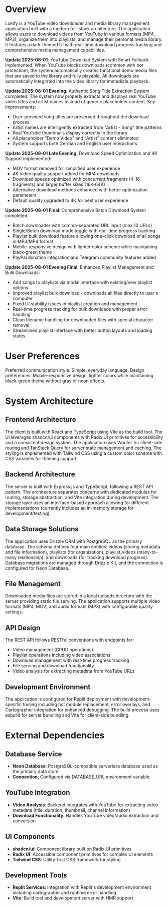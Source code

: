 # Overview

Lokify is a YouTube video downloader and media library management application built with a modern full-stack architecture. The application allows users to download videos from YouTube in various formats (MP4, MP3), organize them into playlists, and manage their personal media library. It features a dark-themed UI with real-time download progress tracking and comprehensive media management capabilities.

**Update 2025-08-01**: YouTube Download System with Smart Fallback implemented. When YouTube blocks downloads (common with bot protection), the system automatically creates functional demo media files that are saved to the library and fully playable. All downloads are automatically integrated into the video library for immediate playback.

**Update 2025-08-01 Evening**: Authentic Song Title Extraction System completed. The system now properly extracts and displays real YouTube video titles and artist names instead of generic placeholder content. Key improvements:
- User-provided song titles are preserved throughout the download process
- Artist names are intelligently extracted from "Artist - Song" title patterns
- Real YouTube thumbnails display correctly in the library
- All placeholder "Demo Video" and "Artist" content eliminated
- System supports both German and English user interactions

**Update 2025-08-01 Late Evening**: Download Speed Optimization and 4K Support implemented:
- MOV format removed for simplified user experience
- 4K video quality support added for MP4 downloads
- Download speeds optimized with concurrent fragments (4-16 fragments) and larger buffer sizes (16K-64K)
- Alternative download methods enhanced with better optimization parameters
- Default quality upgraded to 4K for best user experience

**Update 2025-08-01 Final**: Comprehensive Batch Download System completed:
- Batch downloader with comma-separated URL input (max 10 URLs)
- Single/Batch download mode toggle with real-time progress tracking
- Playlist bulk download feature allowing one-click download of all songs in MP3/MP4 format
- Mobile-responsive design with lighter color scheme while maintaining black-green theme
- PayPal donation integration and Telegram community features added

**Update 2025-08-01 Evening Final**: Enhanced Playlist Management and Bulk Downloads:
- Add songs to playlists via modal interface with existing/new playlist options
- Improved playlist bulk download - downloads all files directly to user's computer
- Fixed UI stability issues in playlist creation and management
- Real-time progress tracking for bulk downloads with proper error handling
- Clean filename handling for downloaded files with special character removal
- Streamlined playlist interface with better button layouts and loading states

# User Preferences

Preferred communication style: Simple, everyday language.
Design preferences: Mobile-responsive design, lighter colors while maintaining black-green theme without gray or neon effects.

# System Architecture

## Frontend Architecture
The client is built with React and TypeScript using Vite as the build tool. The UI leverages shadcn/ui components with Radix UI primitives for accessibility and a consistent design system. The application uses Wouter for client-side routing and TanStack Query for server state management and caching. The styling is implemented with Tailwind CSS using a custom color scheme with CSS variables for theming support.

## Backend Architecture
The server is built with Express.js and TypeScript, following a REST API pattern. The architecture separates concerns with dedicated modules for routing, storage abstraction, and Vite integration during development. The storage layer uses an interface-based approach allowing for different implementations (currently includes an in-memory storage for development/testing).

## Data Storage Solutions
The application uses Drizzle ORM with PostgreSQL as the primary database. The schema defines four main entities: videos (storing metadata and file information), playlists (for organization), playlist_videos (many-to-many relationship), and downloads (for tracking download progress). Database migrations are managed through Drizzle Kit, and the connection is configured for Neon Database.

## File Management
Downloaded media files are stored in a local uploads directory with the server providing static file serving. The application supports multiple video formats (MP4, MOV) and audio formats (MP3) with configurable quality settings.

## API Design
The REST API follows RESTful conventions with endpoints for:
- Video management (CRUD operations)
- Playlist operations including video associations
- Download management with real-time progress tracking
- File serving and download functionality
- Video analysis for extracting metadata from YouTube URLs

## Development Environment
The application is configured for Replit deployment with development-specific tooling including hot module replacement, error overlays, and Cartographer integration for enhanced debugging. The build process uses esbuild for server bundling and Vite for client-side bundling.

# External Dependencies

## Database Service
- **Neon Database**: PostgreSQL-compatible serverless database used as the primary data store
- **Connection**: Configured via DATABASE_URL environment variable

## YouTube Integration
- **Video Analysis**: Backend integrates with YouTube for extracting video metadata (title, duration, thumbnail, channel information)
- **Download Functionality**: Handles YouTube video/audio extraction and conversion

## UI Components
- **shadcn/ui**: Component library built on Radix UI primitives
- **Radix UI**: Accessible component primitives for complex UI elements
- **Tailwind CSS**: Utility-first CSS framework for styling

## Development Tools
- **Replit Services**: Integration with Replit's development environment including cartographer and runtime error handling
- **Vite**: Build tool and development server with HMR support